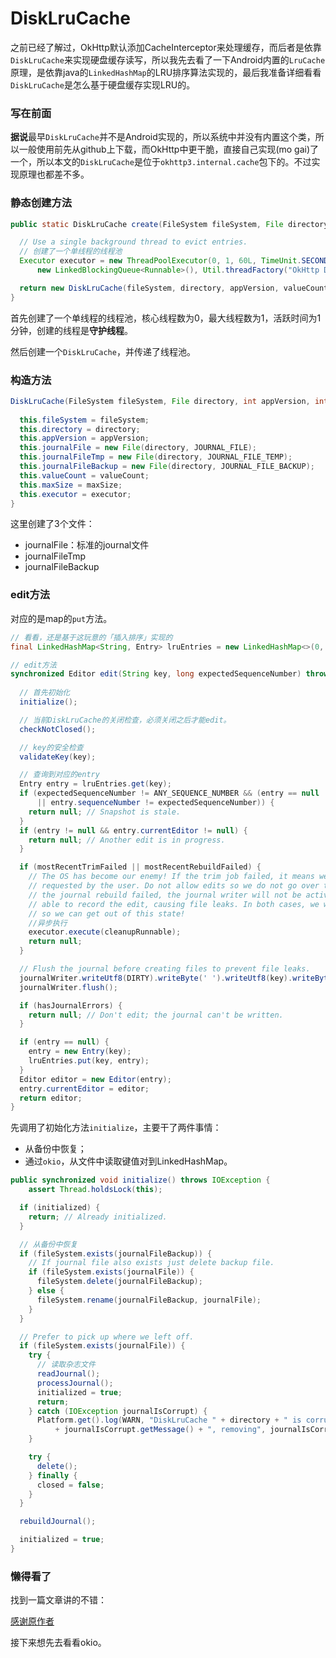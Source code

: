 # DiskLruCache


之前已经了解过，OkHttp默认添加CacheInterceptor来处理缓存，而后者是依靠`DiskLruCache`来实现硬盘缓存读写，所以我先去看了一下Android内置的`LruCache`原理，是依靠java的`LinkedHashMap`的LRU排序算法实现的，最后我准备详细看看`DiskLruCache`是怎么基于硬盘缓存实现LRU的。
<!--more-->

### 写在前面

**据说**最早`DiskLruCache`并不是Android实现的，所以系统中并没有内置这个类，所以一般使用前先从github上下载，而OkHttp中更干脆，直接自己实现(mo gai)了一个，所以本文的`DiskLruCache`是位于`okhttp3.internal.cache`包下的。不过实现原理也都差不多。

### 静态创建方法

```java
public static DiskLruCache create(FileSystem fileSystem, File directory, int appVersion, int valueCount, long maxSize) {

  // Use a single background thread to evict entries.
  // 创建了一个单线程的线程池
  Executor executor = new ThreadPoolExecutor(0, 1, 60L, TimeUnit.SECONDS,
      new LinkedBlockingQueue<Runnable>(), Util.threadFactory("OkHttp DiskLruCache", true));

  return new DiskLruCache(fileSystem, directory, appVersion, valueCount, maxSize, executor);
}
```

首先创建了一个单线程的线程池，核心线程数为0，最大线程数为1，活跃时间为1分钟，创建的线程是**守护线程**。

然后创建一个`DiskLruCache`，并传递了线程池。

### 构造方法

```java
DiskLruCache(FileSystem fileSystem, File directory, int appVersion, int valueCount, long maxSize, Executor executor) {
  
  this.fileSystem = fileSystem;
  this.directory = directory;
  this.appVersion = appVersion;
  this.journalFile = new File(directory, JOURNAL_FILE);
  this.journalFileTmp = new File(directory, JOURNAL_FILE_TEMP);
  this.journalFileBackup = new File(directory, JOURNAL_FILE_BACKUP);
  this.valueCount = valueCount;
  this.maxSize = maxSize;
  this.executor = executor;
}
```

这里创建了3个文件：
  - journalFile：标准的journal文件
  - journalFileTmp
  - journalFileBackup

### edit方法

对应的是map的`put`方法。

```java
// 看看，还是基于这玩意的「插入排序」实现的
final LinkedHashMap<String, Entry> lruEntries = new LinkedHashMap<>(0, 0.75f, true);

// edit方法
synchronized Editor edit(String key, long expectedSequenceNumber) throws IOException {
  
  // 首先初始化
  initialize();

  // 当前DiskLruCache的关闭检查，必须关闭之后才能edit。
  checkNotClosed();

  // key的安全检查
  validateKey(key);

  // 查询到对应的entry
  Entry entry = lruEntries.get(key);
  if (expectedSequenceNumber != ANY_SEQUENCE_NUMBER && (entry == null
      || entry.sequenceNumber != expectedSequenceNumber)) {
    return null; // Snapshot is stale.
  }
  if (entry != null && entry.currentEditor != null) {
    return null; // Another edit is in progress.
  }

  if (mostRecentTrimFailed || mostRecentRebuildFailed) {
    // The OS has become our enemy! If the trim job failed, it means we are storing more data than
    // requested by the user. Do not allow edits so we do not go over that limit any further. If
    // the journal rebuild failed, the journal writer will not be active, meaning we will not be
    // able to record the edit, causing file leaks. In both cases, we want to retry the clean up
    // so we can get out of this state!
    //异步执行
    executor.execute(cleanupRunnable);
    return null;
  }

  // Flush the journal before creating files to prevent file leaks.
  journalWriter.writeUtf8(DIRTY).writeByte(' ').writeUtf8(key).writeByte('\n');
  journalWriter.flush();

  if (hasJournalErrors) {
    return null; // Don't edit; the journal can't be written.
  }

  if (entry == null) {
    entry = new Entry(key);
    lruEntries.put(key, entry);
  }
  Editor editor = new Editor(entry);
  entry.currentEditor = editor;
  return editor;
}
```

先调用了初始化方法`initialize`，主要干了两件事情：
  - 从备份中恢复；
  - 通过`okio`，从文件中读取键值对到LinkedHashMap。

```java
public synchronized void initialize() throws IOException {
    assert Thread.holdsLock(this);

  if (initialized) {
    return; // Already initialized.
  }

  // 从备份中恢复
  if (fileSystem.exists(journalFileBackup)) {
    // If journal file also exists just delete backup file.
    if (fileSystem.exists(journalFile)) {
      fileSystem.delete(journalFileBackup);
    } else {
      fileSystem.rename(journalFileBackup, journalFile);
    }
  }

  // Prefer to pick up where we left off.
  if (fileSystem.exists(journalFile)) {
    try {
      // 读取杂志文件
      readJournal();
      processJournal();
      initialized = true;
      return;
    } catch (IOException journalIsCorrupt) {
      Platform.get().log(WARN, "DiskLruCache " + directory + " is corrupt: "
          + journalIsCorrupt.getMessage() + ", removing", journalIsCorrupt);
    }

    try {
      delete();
    } finally {
      closed = false;
    }
  }

  rebuildJournal();

  initialized = true;
}
```

### 懒得看了

找到一篇文章讲的不错：

[感谢原作者](https://blog.csdn.net/yangxi_pekin/article/details/73459961)

接下来想先去看看okio。
